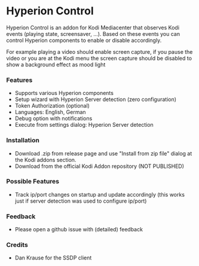 # Hyperion Control
Hyperion Control is an addon for Kodi Mediacenter that observes Kodi events (playing state, screensaver, ...). Based on these events you can control Hyperion components to enable or disable accordingly.

For example playing a video should enable screen capture, if you pause the video or you are at the Kodi menu the screen capture should be disabled to show a background effect as mood light

### Features
- Supports various Hyperion components
- Setup wizard with Hyperion Server detection (zero configuration)
- Token Authorization (optional)
- Languages: English, German
- Debug option with notifications
- Execute from settings dialog: Hyperion Server detection

### Installation
- Download .zip from release page and use "Install from zip file" dialog at the Kodi addons section.
- Download from the official Kodi Addon repository (NOT PUBLISHED)

### Possible Features
- Track ip/port changes on startup and update accordingly (this works just if server detection was used to configure ip/port)

### Feedback
- Please open a github issue with (detailed) feedback

### Credits
- Dan Krause for the SSDP client
